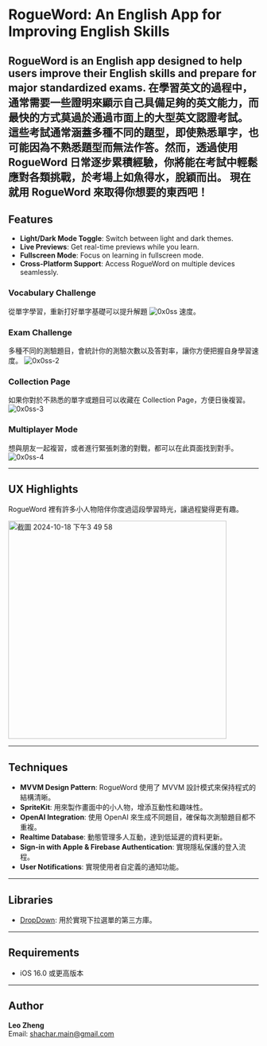 # RogueWord: An English App for Improving English Skills
**RogueWord** is an English app designed to help users improve their English skills and prepare for major standardized exams.
在學習英文的過程中，通常需要一些證明來顯示自己具備足夠的英文能力，而最快的方式莫過於通過市面上的大型英文認證考試。
這些考試通常涵蓋多種不同的題型，即使熟悉單字，也可能因為不熟悉題型而無法作答。然而，透過使用 RogueWord 日常逐步累積經驗，你將能在考試中輕鬆應對各類挑戰，於考場上如魚得水，脫穎而出。
**現在就用 RogueWord 來取得你想要的東西吧！**
---
## Features
- **Light/Dark Mode Toggle**: Switch between light and dark themes.
- **Live Previews**: Get real-time previews while you learn.
- **Fullscreen Mode**: Focus on learning in fullscreen mode.
- **Cross-Platform Support**: Access RogueWord on multiple devices seamlessly.
### Vocabulary Challenge
從單字學習，重新打好單字基礎可以提升解題
![0x0ss](https://github.com/user-attachments/assets/7fa31c65-8503-40b2-b349-61db2ef9331b)
速度。
### Exam Challenge
多種不同的測驗題目，會統計你的測驗次數以及答對率，讓你方便把握自身學習速度。
![0x0ss-2](https://github.com/user-attachments/assets/937ffc8e-3a28-41b3-8c3e-7bb2675b157e)
### Collection Page
如果你對於不熟悉的單字或題目可以收藏在 Collection Page，方便日後複習。
![0x0ss-3](https://github.com/user-attachments/assets/05f3e9b7-f272-4864-ab9f-c686ab315958)
### Multiplayer Mode
想與朋友一起複習，或者進行緊張刺激的對戰，都可以在此頁面找到對手。
![0x0ss-4](https://github.com/user-attachments/assets/1cc881cf-aa67-442c-9062-e778cc01d234)

---
## UX Highlights
RogueWord 裡有許多小人物陪伴你度過這段學習時光，讓過程變得更有趣。

<img width="439" alt="截圖 2024-10-18 下午3 49 58" src="https://github.com/user-attachments/assets/a2425ed9-3e48-4e59-b107-cd501de68aa4">

---
## Techniques
- **MVVM Design Pattern**: RogueWord 使用了 MVVM 設計模式來保持程式的結構清晰。
- **SpriteKit**: 用來製作畫面中的小人物，增添互動性和趣味性。
- **OpenAI Integration**: 使用 OpenAI 來生成不同題目，確保每次測驗題目都不重複。
- **Realtime Database**: 動態管理多人互動，達到低延遲的資料更新。
- **Sign-in with Apple & Firebase Authentication**: 實現隱私保護的登入流程。
- **User Notifications**: 實現使用者自定義的通知功能。
---
## Libraries
- [DropDown](https://github.com/AssistoLab/DropDown): 用於實現下拉選單的第三方庫。
---
## Requirements
- iOS 16.0 或更高版本
---
## Author
**Leo Zheng**  
Email: shachar.main@gmail.com

